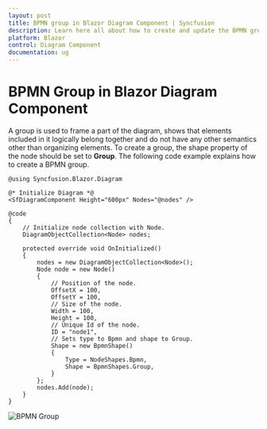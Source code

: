 ```yaml
---
layout: post
title: BPMN group in Blazor Diagram Component | Syncfusion
description: Learn here all about how to create and update the BPMN group in Syncfusion Blazor Diagram component and more.
platform: Blazor
control: Diagram Component
documentation: ug
---
```


# BPMN Group in Blazor Diagram Component

A group is used to frame a part of the diagram, shows that elements included in it logically belong together and do not have any other semantics other than organizing elements. To create a group, the shape property of the node should be set to **Group**. The following code example explains how to create a BPMN group.

```cshtml
@using Syncfusion.Blazor.Diagram

@* Initialize Diagram *@
<SfDiagramComponent Height="600px" Nodes="@nodes" />

@code
{
    // Initialize node collection with Node.
    DiagramObjectCollection<Node> nodes;

    protected override void OnInitialized()
    {
        nodes = new DiagramObjectCollection<Node>();
        Node node = new Node()
        {
            // Position of the node.
            OffsetX = 100,
            OffsetY = 100,
            // Size of the node.
            Width = 100,
            Height = 100,
            // Unique Id of the node.
            ID = "node1",
            // Sets type to Bpmn and shape to Group.
            Shape = new BpmnShape()
            {
                Type = NodeShapes.Bpmn,
                Shape = BpmnShapes.Group,
            }
        };
        nodes.Add(node);
    }
}
```

![BPMN Group](../images/bpmn-group.png)
